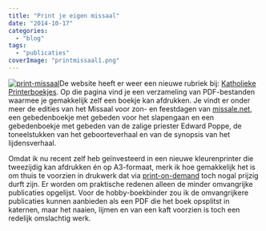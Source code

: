 ```yaml
---
title: "Print je eigen missaal"
date: "2014-10-17"
categories: 
  - "blog"
tags: 
  - "publicaties"
coverImage: "printmissaal1.png"
---
```


[![print-missaal](/wp-content/uploads/2014/12/printmissaal1.png?w=277)](/katholieke-printerboekjes/)De website heeft er weer een nieuwe rubriek bij: [Katholieke Printerboekjes](/katholieke-printerboekjes/). Op die pagina vind je een verzameling van PDF-bestanden waarmee je gemakkelijk zelf een boekje kan afdrukken. Je vindt er onder meer de edities van het Missaal voor zon- en feestdagen van [missale.net](http://www.missale.net/nl), een gebedenboekje met gebeden voor het slapengaan en een gebedenboekje met gebeden van de zalige priester Edward Poppe, de toneelstukken van het geboorteverhaal en van de synopsis van het lijdensverhaal.

Omdat ik nu recent zelf heb geïnvesteerd in een nieuwe kleurenprinter die tweezijdig kan afdrukken én op A3-formaat, merk ik hoe gemakkelijk het is om thuis te voorzien in drukwerk dat via [print-on-demand](/page/katholieke-printerboekjes/) toch nogal prijzig durft zijn. Er worden om praktische redenen alleen de minder omvangrijke publicaties opgelijst. Voor de hobby-boekbinder zou ik de omvangrijkere publicaties kunnen aanbieden als een PDF die het boek opsplitst in katernen, maar het naaien, lijmen en van een kaft voorzien is toch een redelijk omslachtig werk.
